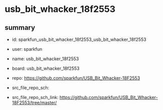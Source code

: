 # usb_bit_whacker_18f2553
 
## summary 
* id: sparkfun_usb_bit_whacker_18f2553_usb_bit_whacker_18f2553
* user: sparkfun
* name: usb_bit_whacker_18f2553
* board: usb_bit_whacker_18f2553
* repo: https://github.com/sparkfun/USB_Bit_Whacker-18F2553



* src_file_repo_sch: 
* src_file_repo_sch_link: https://github.com/sparkfun/USB_Bit_Whacker-18F2553/tree/master/




